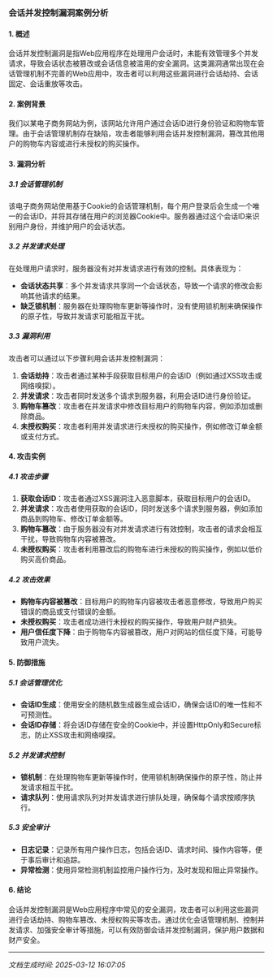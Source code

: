 ### 会话并发控制漏洞案例分析

#### 1. 概述
会话并发控制漏洞是指Web应用程序在处理用户会话时，未能有效管理多个并发请求，导致会话状态被篡改或会话信息被滥用的安全漏洞。这类漏洞通常出现在会话管理机制不完善的Web应用中，攻击者可以利用这些漏洞进行会话劫持、会话固定、会话重放等攻击。

#### 2. 案例背景
我们以某电子商务网站为例，该网站允许用户通过会话ID进行身份验证和购物车管理。由于会话管理机制存在缺陷，攻击者能够利用会话并发控制漏洞，篡改其他用户的购物车内容或进行未授权的购买操作。

#### 3. 漏洞分析
##### 3.1 会话管理机制
该电子商务网站使用基于Cookie的会话管理机制，每个用户登录后会生成一个唯一的会话ID，并将其存储在用户的浏览器Cookie中。服务器通过这个会话ID来识别用户身份，并维护用户的会话状态。

##### 3.2 并发请求处理
在处理用户请求时，服务器没有对并发请求进行有效的控制。具体表现为：
- **会话状态共享**：多个并发请求共享同一个会话状态，导致一个请求的修改会影响其他请求的结果。
- **缺乏锁机制**：服务器在处理购物车更新等操作时，没有使用锁机制来确保操作的原子性，导致并发请求可能相互干扰。

##### 3.3 漏洞利用
攻击者可以通过以下步骤利用会话并发控制漏洞：
1. **会话劫持**：攻击者通过某种手段获取目标用户的会话ID（例如通过XSS攻击或网络嗅探）。
2. **并发请求**：攻击者同时发送多个请求到服务器，利用会话ID进行身份验证。
3. **购物车篡改**：攻击者在并发请求中修改目标用户的购物车内容，例如添加或删除商品。
4. **未授权购买**：攻击者利用并发请求进行未授权的购买操作，例如修改订单金额或支付方式。

#### 4. 攻击实例
##### 4.1 攻击步骤
1. **获取会话ID**：攻击者通过XSS漏洞注入恶意脚本，获取目标用户的会话ID。
2. **并发请求**：攻击者使用获取的会话ID，同时发送多个请求到服务器，例如添加商品到购物车、修改订单金额等。
3. **购物车篡改**：由于服务器没有对并发请求进行有效控制，攻击者的请求会相互干扰，导致购物车内容被篡改。
4. **未授权购买**：攻击者利用篡改后的购物车进行未授权的购买操作，例如以低价购买高价商品。

##### 4.2 攻击效果
- **购物车内容被篡改**：目标用户的购物车内容被攻击者恶意修改，导致用户购买错误的商品或支付错误的金额。
- **未授权购买**：攻击者成功进行未授权的购买操作，导致用户财产损失。
- **用户信任度下降**：由于购物车内容被篡改，用户对网站的信任度下降，可能导致用户流失。

#### 5. 防御措施
##### 5.1 会话管理优化
- **会话ID生成**：使用安全的随机数生成器生成会话ID，确保会话ID的唯一性和不可预测性。
- **会话ID存储**：将会话ID存储在安全的Cookie中，并设置HttpOnly和Secure标志，防止XSS攻击和网络嗅探。

##### 5.2 并发请求控制
- **锁机制**：在处理购物车更新等操作时，使用锁机制确保操作的原子性，防止并发请求相互干扰。
- **请求队列**：使用请求队列对并发请求进行排队处理，确保每个请求按顺序执行。

##### 5.3 安全审计
- **日志记录**：记录所有用户操作日志，包括会话ID、请求时间、操作内容等，便于事后审计和追踪。
- **异常检测**：使用异常检测机制监控用户操作行为，及时发现和阻止异常操作。

#### 6. 结论
会话并发控制漏洞是Web应用程序中常见的安全漏洞，攻击者可以利用这些漏洞进行会话劫持、购物车篡改、未授权购买等攻击。通过优化会话管理机制、控制并发请求、加强安全审计等措施，可以有效防御会话并发控制漏洞，保护用户数据和财产安全。

---

*文档生成时间: 2025-03-12 16:07:05*



















